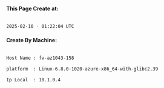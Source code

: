 
   
#### This Page Create at:

```bash

2025-02-10 - 01:22:04 UTC

```

#### Create By Machine:

```bash

Host Name : fv-az1043-158

platform  : Linux-6.8.0-1020-azure-x86_64-with-glibc2.39

Ip Local  : 10.1.0.4

```

